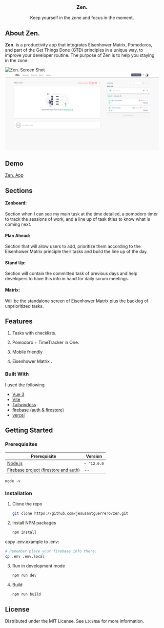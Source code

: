 <!-- PROJECT LOGO -->
<br />
<p align="center">
  <a href="https://zen.vercel.app/">
  </a>

  <h3 align="center">Zen.</h3>

  <p align="center">
    Keep yourself in the zone and focus in the moment.
    <br />
</p>


<!-- ABOUT THE PROJECT -->
## About Zen.
__Zen.__ is a productivity app that integrates Eisenhower Matrix, Pomodoros, and part of the Get Things Done (GTD) principles in a unique way, to improve your developer routine. The purpose of Zen is to help you staying in the zone.

![Zen. Screen Shot](./src/assets/Login2.png)
![Zen. Screen Shot](./src/assets/zenboard.png)

## Demo

[Zen. App](https://zen.vercel.app/)
## Sections
#### Zenboard:

Section when I can see my main task at the time detailed, a pomodoro timer to track the sessions of work, and a line up of task titles to know what is coming next.

#### Plan Ahead:

Section that will allow users to add, prioritize them according to the Eisenhower Matrix principle their tasks and build the line up of the day.

#### Stand Up:

Section will contain the committed task of previous days and help developers to have this info in hand for daily scrum meetings.

#### Matrix:

Will be the standalone screen of Eisenhower Matrix plus the backlog of unprioritized tasks.

## Features

1. Tasks with checklists.

2. Pomodoro + TimeTracker in One.

3. Mobile friendly

4. Eisenhower Matrix
.

### Built With

I used the following.

* [Vue 3](https://v3.vuejs.org/)
* [Vite](https://vitejs.dev/)
* [Tailwindcss](https://tailwindcss.com/)
* [firebase (auth & firestore)](https://firebase.google.com/)
* [vercel](https://vercel.com/docs)



<!-- GETTING STARTED -->
## Getting Started

### Prerequisites

| Prerequisite                                          | Version |
| ------------------------------------------------------| ------- |
| [Node.js](http://nodejs.org)                          | `~ ^12.0.0`  |
| [Firebase project (firestore and auth)](https://console.firebase.google.com/u/0/)                                |    --   |

```shell
node -v
```
### Installation

1. Clone the repo
   ```sh
   git clone https://github.com/jesusantguerrero/zen.git
   ```
2. Install NPM packages
   ```sh
   npm install
   ```

copy .env.example to .env:

```bash
# Remember place your firebase info there:
cp .env .env.local

```

3. Run in development mode
   ```sh
   npm run dev
   ```

3. Build
   ```sh
   npm run build
   ```

<!-- USAGE EXAMPLES -->



<!-- LICENSE -->
## License

Distributed under the MIT License. See `LICENSE` for more information.









